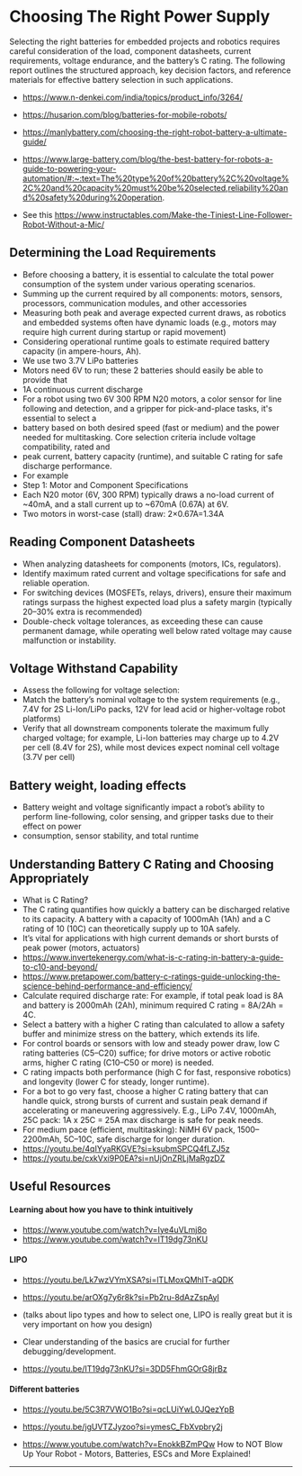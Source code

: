 # Choosing The Right Power Supply

Selecting the right batteries for embedded projects and robotics requires careful consideration of the load, component datasheets, current requirements, voltage endurance, and the battery’s C rating. The following report outlines the structured approach, key decision factors, and reference materials for effective battery selection in such applications.

- https://www.n-denkei.com/india/topics/product_info/3264/
- https://husarion.com/blog/batteries-for-mobile-robots/
- https://manlybattery.com/choosing-the-right-robot-battery-a-ultimate-guide/
- https://www.large-battery.com/blog/the-best-battery-for-robots-a-guide-to-powering-your-automation/#:~:text=The%20type%20of%20battery%2C%20voltage%2C%20and%20capacity%20must%20be%20selected,reliability%20and%20safety%20during%20operation.

- See this https://www.instructables.com/Make-the-Tiniest-Line-Follower-Robot-Without-a-Mic/

## Determining the Load Requirements
- Before choosing a battery, it is essential to calculate the total power consumption of the system under various operating scenarios.
- Summing up the current required by all components: motors, sensors, processors, communication modules, and other accessories
- Measuring both peak and average expected current draws, as robotics and embedded systems often have dynamic loads (e.g., motors may require high current during    startup or rapid movement)
- Considering operational runtime goals to estimate required battery capacity (in ampere-hours, Ah).
- We use two 3.7V LiPo batteries
- Motors need 6V to run; these 2 batteries should easily be able to provide that
- 1A continuous current discharge
- For a robot using two 6V 300 RPM N20 motors, a color sensor for line following and detection, and a gripper for pick-and-place tasks, it's essential to select a
- battery based on both desired speed (fast or medium) and the power needed for multitasking. Core selection criteria include voltage compatibility, rated and
- peak current, battery capacity (runtime), and suitable C rating for safe discharge performance.
- For example
- Step 1: Motor and Component Specifications
- Each N20 motor (6V, 300 RPM) typically draws a no-load current of ~40mA, and a stall current up to ~670mA (0.67A) at 6V.
- Two motors in worst-case (stall) draw: 2×0.67A=1.34A

## Reading Component Datasheets
- When analyzing datasheets for components (motors, ICs, regulators).
- Identify maximum rated current and voltage specifications for safe and reliable operation.
- For switching devices (MOSFETs, relays, drivers), ensure their maximum ratings surpass the highest expected load plus a safety margin (typically 20–30% extra is   recommended)
- Double-check voltage tolerances, as exceeding these can cause permanent damage, while operating well below rated voltage may cause malfunction or instability.

## Voltage Withstand Capability
- Assess the following for voltage selection:
- Match the battery’s nominal voltage to the system requirements (e.g., 7.4V for 2S Li-Ion/LiPo packs, 12V for lead acid or higher-voltage robot platforms)
- Verify that all downstream components tolerate the maximum fully charged voltage; for example, Li-Ion batteries may charge up to 4.2V per cell (8.4V for 2S),
  while most devices expect nominal cell voltage (3.7V per cell)

## Battery weight, loading effects
- Battery weight and voltage significantly impact a robot’s ability to perform line-following, color sensing, and gripper tasks due to their effect on power
- consumption, sensor stability, and total runtime

## Understanding Battery C Rating and Choosing Appropriately
- What is C Rating?
- The C rating quantifies how quickly a battery can be discharged relative to its capacity. A battery with a capacity of 1000mAh (1Ah) and a C rating of 10 (10C)
  can theoretically supply up to 10A safely.
- It’s vital for applications with high current demands or short bursts of peak power (motors, actuators)
- https://www.invertekenergy.com/what-is-c-rating-in-battery-a-guide-to-c10-and-beyond/
- https://www.pretapower.com/battery-c-ratings-guide-unlocking-the-science-behind-performance-and-efficiency/
- Calculate required discharge rate: For example, if total peak load is 8A and battery is 2000mAh (2Ah), minimum required C rating = 8A/2Ah = 4C.
- Select a battery with a higher C rating than calculated to allow a safety buffer and minimize stress on the battery, which extends its life.
- For control boards or sensors with low and steady power draw, low C rating batteries (C5–C20) suffice; for drive motors or active robotic arms, higher C rating
  (C10–C50 or more) is needed.
- C rating impacts both performance (high C for fast, responsive robotics) and longevity (lower C for steady, longer runtime).
- For a bot to go very fast, choose a higher C rating battery that can handle quick, strong bursts of current and sustain peak demand if accelerating or
  maneuvering aggressively. E.g., LiPo 7.4V, 1000mAh, 25C pack: 1A x 25C = 25A max discharge is safe for peak needs.
- For medium pace (efficient, multitasking): NiMH 6V pack, 1500–2200mAh, 5C–10C, safe discharge for longer duration.
- https://youtu.be/4qIYyaRKGVE?si=ksubmSPCQ4fLZJ5z
- https://youtu.be/cxkVxi9P0EA?si=nUjOnZRLjMaRgzDZ

  
## Useful Resources

#### Learning about how you have to think intuitively

- https://www.youtube.com/watch?v=Iye4uVLmj8o
- https://www.youtube.com/watch?v=IT19dg73nKU
  
#### LIPO
- https://youtu.be/Lk7wzVYmXSA?si=lTLMoxQMhIT-aQDK
- https://youtu.be/arOXg7y6r8k?si=Pb2ru-8dAzZspAyl
- (talks about lipo types and how to select one, LIPO is really great but it is very important on how you design)

- Clear understanding of the basics are crucial for further debugging/development.
- https://youtu.be/IT19dg73nKU?si=3DD5FhmGOrG8jrBz

#### Different batteries
- https://youtu.be/5C3R7VWO1Bo?si=qcLUiYwL0JQezYpB
- https://youtu.be/jgUVTZJyzoo?si=ymesC_FbXvpbry2j

- https://www.youtube.com/watch?v=EnokkBZmPQw  How to NOT Blow Up Your Robot - Motors, Batteries, ESCs and More Explained!

---